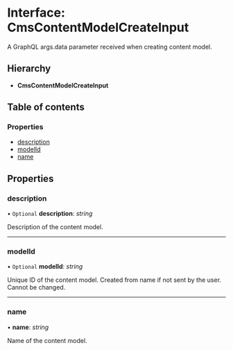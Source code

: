 # Interface: CmsContentModelCreateInput

A GraphQL args.data parameter received when creating content model.

## Hierarchy

* **CmsContentModelCreateInput**

## Table of contents

### Properties

- [description](cmscontentmodelcreateinput.md#description)
- [modelId](cmscontentmodelcreateinput.md#modelid)
- [name](cmscontentmodelcreateinput.md#name)

## Properties

### description

• `Optional` **description**: *string*

Description of the content model.

___

### modelId

• `Optional` **modelId**: *string*

Unique ID of the content model. Created from name if not sent by the user. Cannot be changed.

___

### name

• **name**: *string*

Name of the content model.
